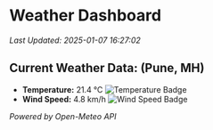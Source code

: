 
# Weather Dashboard

_Last Updated: 2025-01-07 16:27:02_

## Current Weather Data: (Pune, MH)
- **Temperature:** 21.4 °C ![Temperature Badge](https://img.shields.io/badge/Temperature-Medium%20Temp-green)
- **Wind Speed:** 4.8 km/h ![Wind Speed Badge](https://img.shields.io/badge/Wind%20Speed-Low%20Wind-blue)

*Powered by Open-Meteo API*
